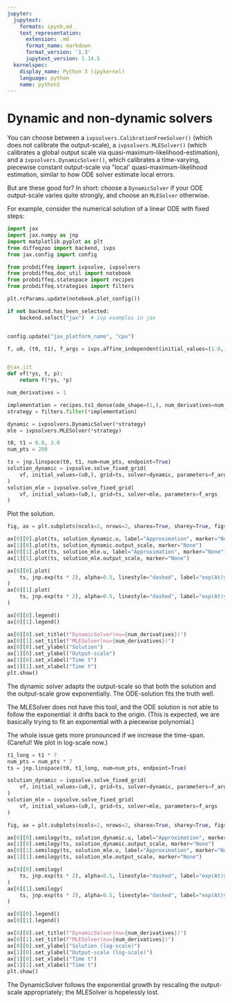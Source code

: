 ```yaml
---
jupyter:
  jupytext:
    formats: ipynb,md
    text_representation:
      extension: .md
      format_name: markdown
      format_version: '1.3'
      jupytext_version: 1.14.5
  kernelspec:
    display_name: Python 3 (ipykernel)
    language: python
    name: python3
---
```


# Dynamic and non-dynamic solvers

You can choose between a `ivpsolvers.CalibrationFreeSolver()` (which does not calibrate the output-scale), a `ivpsolvers.MLESolver()` (which calibrates a global output scale via quasi-maximum-likelihood-estimation), and a `ivpsolvers.DynamicSolver()`, which calibrates a time-varying, piecewise constant output-scale via "local' quasi-maximum-likelihood estimation, similar to how ODE solver estimate local errors.

But are these good for?
In short: choose a `DynamicSolver` if your ODE output-scale varies quite strongly, and choose an `MLESolver` otherwise.

For example, consider the numerical solution of a linear ODE with fixed steps:

```python
import jax
import jax.numpy as jnp
import matplotlib.pyplot as plt
from diffeqzoo import backend, ivps
from jax.config import config

from probdiffeq import ivpsolve, ivpsolvers
from probdiffeq.doc_util import notebook
from probdiffeq.statespace import recipes
from probdiffeq.strategies import filters
```

```python
plt.rcParams.update(notebook.plot_config())

if not backend.has_been_selected:
    backend.select("jax")  # ivp examples in jax


config.update("jax_platform_name", "cpu")
```

```python
f, u0, (t0, t1), f_args = ivps.affine_independent(initial_values=(1.0,), a=2.0)


@jax.jit
def vf(*ys, t, p):
    return f(*ys, *p)
```

```python
num_derivatives = 1

implementation = recipes.ts1_dense(ode_shape=(1,), num_derivatives=num_derivatives)
strategy = filters.filter(*implementation)

dynamic = ivpsolvers.DynamicSolver(*strategy)
mle = ivpsolvers.MLESolver(*strategy)
```

```python
t0, t1 = 0.0, 3.0
num_pts = 200

ts = jnp.linspace(t0, t1, num=num_pts, endpoint=True)
solution_dynamic = ivpsolve.solve_fixed_grid(
    vf, initial_values=(u0,), grid=ts, solver=dynamic, parameters=f_args
)
solution_mle = ivpsolve.solve_fixed_grid(
    vf, initial_values=(u0,), grid=ts, solver=mle, parameters=f_args
)
```

Plot the solution.

```python
fig, ax = plt.subplots(ncols=2, nrows=2, sharex=True, sharey=True, figsize=(8, 5))

ax[0][0].plot(ts, solution_dynamic.u, label="Approximation", marker="None")
ax[1][0].plot(ts, solution_dynamic.output_scale, marker="None")
ax[0][1].plot(ts, solution_mle.u, label="Approximation", marker="None")
ax[1][1].plot(ts, solution_mle.output_scale, marker="None")

ax[0][0].plot(
    ts, jnp.exp(ts * 2), alpha=0.5, linestyle="dashed", label="exp(At)y0", marker="None"
)
ax[0][1].plot(
    ts, jnp.exp(ts * 2), alpha=0.5, linestyle="dashed", label="exp(At)y0", marker="None"
)

ax[0][0].legend()
ax[0][1].legend()

ax[0][0].set_title(f"DynamicSolver(nu={num_derivatives})")
ax[0][1].set_title(f"MLESolver(nu={num_derivatives})")
ax[0][0].set_ylabel("Solution")
ax[1][0].set_ylabel("Output-scale")
ax[1][0].set_xlabel("Time t")
ax[1][1].set_xlabel("Time t")
plt.show()
```

The dynamic solver adapts the output-scale so that both the solution and the output-scale grow exponentially.
The ODE-solution fits the truth well.

The MLESolver does not have this tool, and the ODE solution is not able to follow the exponential: it drifts back to the origin. (This is expected, we are basically trying to fit an exponential with a piecewise polynomial.)

The whole issue gets more pronounced if we increase the time-span. (Careful! We plot in log-scale now.)


```python
t1_long = t1 * 7
num_pts = num_pts * 7
ts = jnp.linspace(t0, t1_long, num=num_pts, endpoint=True)

solution_dynamic = ivpsolve.solve_fixed_grid(
    vf, initial_values=(u0,), grid=ts, solver=dynamic, parameters=f_args
)
solution_mle = ivpsolve.solve_fixed_grid(
    vf, initial_values=(u0,), grid=ts, solver=mle, parameters=f_args
)
```

```python
fig, ax = plt.subplots(ncols=2, nrows=2, sharex=True, sharey=True, figsize=(8, 5))

ax[0][0].semilogy(ts, solution_dynamic.u, label="Approximation", marker="None")
ax[1][0].semilogy(ts, solution_dynamic.output_scale, marker="None")
ax[0][1].semilogy(ts, solution_mle.u, label="Approximation", marker="None")
ax[1][1].semilogy(ts, solution_mle.output_scale, marker="None")

ax[0][0].semilogy(
    ts, jnp.exp(ts * 2), alpha=0.5, linestyle="dashed", label="exp(At)y0", marker="None"
)
ax[0][1].semilogy(
    ts, jnp.exp(ts * 2), alpha=0.5, linestyle="dashed", label="exp(At)y0", marker="None"
)

ax[0][0].legend()
ax[0][1].legend()

ax[0][0].set_title(f"DynamicSolver(nu={num_derivatives})")
ax[0][1].set_title(f"MLESolver(nu={num_derivatives})")
ax[0][0].set_ylabel("Solution (log-scale)")
ax[1][0].set_ylabel("Output-scale (log-scale)")
ax[1][0].set_xlabel("Time t")
ax[1][1].set_xlabel("Time t")
plt.show()
```

The DynamicSolver follows the exponential growth by rescaling the output-scale appropriately; the MLESolver is hopelessly lost.
